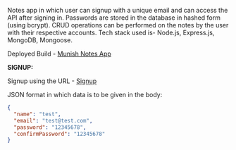 Notes app in which user can signup with a unique email and can access the API after signing in. Passwords are stored in the database in hashed form (using bcrypt). CRUD operations can be performed on the notes by the user with their respective accounts. Tech stack used is- Node.js, Express.js, MongoDB, Mongoose.

Deployed Build - [Munish Notes App](https://munish-notes-app.onrender.com)

**SIGNUP:**

Signup using the URL - [Signup](https://munish-notes-app.onrender.com/auth/signup/)

JSON format in which data is to be given in the body:
```json
{
  "name": "test",
  "email": "test@test.com",
  "password": "12345678",
  "confirmPassword": "12345678"
}

